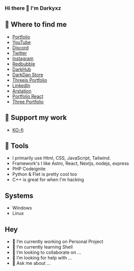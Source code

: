 ### Hi there 👋 I'm Darkyxz


## 📑 Where to find me

- [Portfolio](d4n-portfolio.netlify.app)
- [YouTube](https://www.youtube.com/c/)
- [Discord](https://discord.com/invite/ebEdpuFz)
- [Twitter](https://twitter.com/)
- [Instagram](https://www.instagram.com/d4n_4rt/)
- [Redbubble](redbubble.com/es/shop/ap/149540045)
- [DarkHub](darkdan.ihostfull.com)
- [DarkDan Store](e-commercedd.netlify.app)
- [Threejs Portfolio](darkdan.byethost32.com)
- [LinkedIn](linkedin.com/in/d4nielleon)
- [Arstation](artstation.com/d4rkd4n)
- [Portfolio React](darkdan.netlify.app)
- [Three Portfolio](3danjs.netlify.app)


## 🥰 Support my work
- [KO-fi](ko-fi.com/d_art)

## 🤖 Tools
- I primarily use Html, CSS, JavaScript, Tailwind. 
- Framework's I like Astro, React, Nextjs, nodejs, express
- PHP Codeignite
- Python & Flet is pretty cool too
- C++ is great for when I'm hacking

 ## Systems
 - Windows
 - Linux

## Hey
- 🔭 I’m currently working on Personal Project
- 🌱 I’m currently learning  Shell
- 👯 I’m looking to collaborate on ...
- 🤔 I’m looking for help with ...
- 💬 Ask me about ...
<!--
**Darkyxz/darkyxz** is a ✨ _special_ ✨ repository because its `README.md` (this file) appears on your GitHub profile.

Here are some ideas to get you started:


- 📫 How to reach me: ...
- 😄 Pronouns: ...
- ⚡ Fun fact: ...
-->
